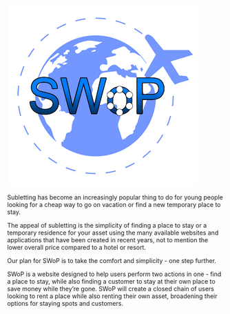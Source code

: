 ![alt text](https://github.com/orikadi/swop/blob/master/Logo2.png?raw=true)

Subletting has become an increasingly popular thing to do for young people looking for a cheap way to go on vacation or find a new temporary place to stay.

The appeal of subletting is the simplicity of finding a place to stay or a temporary residence for your asset using the many available websites and applications that have been created in recent years, not to mention the lower overall price compared to a hotel or resort.

Our plan for SWoP is to take the comfort and simplicity - one step further.

SWoP is a website designed to help users perform two actions in one - find a place to stay, while also finding a customer to stay at their own place to save money while they’re gone.
SWoP will create a closed chain of users looking to rent a place while also renting their own asset, broadening their options for staying spots and customers.
